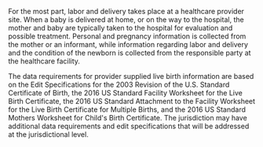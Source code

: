 For the most part, labor and delivery takes place at a healthcare provider site. When a baby is delivered at home, or on the way to the hospital, the mother and baby are typically taken to the hospital for evaluation and possible treatment. Personal and pregnancy information is collected from the mother or an informant, while information regarding labor and delivery and the condition of the newborn is collected from the responsible party at the healthcare facility.

The data requirements for provider supplied live birth information are based on the Edit Specifications for the 2003 Revision of the U.S. Standard Certificate of Birth, the 2016 US Standard Facility Worksheet for the Live Birth Certificate, the 2016 US Standard Attachment to the Facility Worksheet for the Live Birth Certificate for Multiple Births, and the 2016 US Standard Mothers Worksheet for Child's Birth Certificate. The jurisdiction may have additional data requirements and edit specifications that will be addressed at the jurisdictional level.